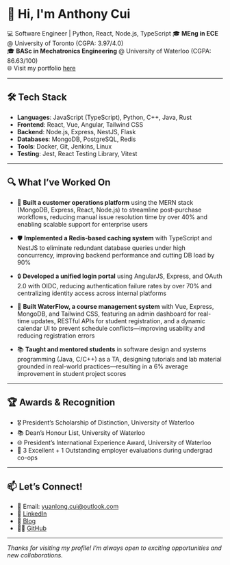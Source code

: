# 👋 Hi, I'm Anthony Cui

💻 Software Engineer | Python, React, Node.js, TypeScript
🎓 **MEng in ECE** @ University of Toronto (CGPA: 3.97/4.0)  
🎓 **BASc in Mechatronics Engineering** @ University of Waterloo (CGPA: 86.63/100)  
🌐 Visit my portfolio [here](https://yuanlong-anthony-cui.netlify.app/career/)

---

## 🛠 Tech Stack

- **Languages**: JavaScript (TypeScript), Python, C++, Java, Rust  
- **Frontend**: React, Vue, Angular, Tailwind CSS  
- **Backend**: Node.js, Express, NestJS, Flask  
- **Databases**: MongoDB, PostgreSQL, Redis  
- **Tools**: Docker, Git, Jenkins, Linux  
- **Testing**: Jest, React Testing Library, Vitest  

---

## 🔍 What I’ve Worked On

- 🚀 **Built a customer operations platform** using the MERN stack (MongoDB, Express, React, Node.js) to streamline post-purchase workflows, reducing manual issue resolution time by over 40% and enabling scalable support for enterprise users

- 🛡️ **Implemented a Redis-based caching system** with TypeScript and NestJS to eliminate redundant database queries under high concurrency, improving backend performance and cutting DB load by 90%

- 🔒 **Developed a unified login portal** using AngularJS, Express, and OAuth 2.0 with OIDC, reducing authentication failure rates by over 70% and centralizing identity access across internal platforms

- 📘 **Built WaterFlow, a course management system** with Vue, Express, MongoDB, and Tailwind CSS, featuring an admin dashboard for real-time updates, RESTful APIs for student registration, and a dynamic calendar UI to prevent schedule conflicts—improving usability and reducing registration errors

- 📚 **Taught and mentored students** in software design and systems programming (Java, C/C++) as a TA, designing tutorials and lab material grounded in real-world practices—resulting in a 6% average improvement in student project scores

---

## 🏆 Awards & Recognition

- 🎖️ President’s Scholarship of Distinction, University of Waterloo
- 📚 Dean’s Honour List, University of Waterloo
- 🌐 President’s International Experience Award, University of Waterloo
- 🌟 3 Excellent + 1 Outstanding employer evaluations during undergrad co-ops

---

## 📫 Let’s Connect!

- 📧 Email: yuanlong.cui@outlook.com  
- 🔗 [LinkedIn](https://www.linkedin.com/in/yuanlong-tony-cui)  
- 🧠 [Blog](https://yuanlong-anthony-cui.netlify.app/)  
- 🧑‍💻 [GitHub](https://github.com/Yuanlong-Tony-Cui)

---

_Thanks for visiting my profile! I’m always open to exciting opportunities and new collaborations._
